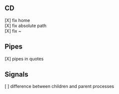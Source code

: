 CD
----------------------

[X] fix home\
[X] fix absolute path\
[X] fix ~

Pipes
----------------------
[X] pipes in quotes

Signals
----------------------
[ ] difference between children and parent processes